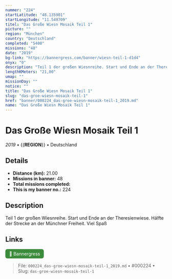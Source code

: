 ```yaml
---
nummer: "224"
startLatitude: "48.135901"
startLongitude: "11.549709"
titel: "Das Große Wiesn Mosaik Teil 1"
picture: ""
region: "München"
country: "Deutschland"
completed: "5400"
missions: "48"
date: "2019"
bg-link: "https://bannergress.com/banner/wiesn-teil-1-d1d4"
onyx: "0"
description: "Teil 1 der großen Wiesnreihe. Start und Ende an der Theresienwiese. Hälfte der Strecke an der Münchner Freiheit. Viel Spaß"
lengthKMeters: "21,00"
umap: ""
missionDay: ""
notice: ""
title: "Das Große Wiesn Mosaik Teil 1"
slug: "das-groe-wiesn-mosaik-teil-1"
href: "banner/000224_das-groe-wiesn-mosaik-teil-1_2019.md"
name: "Das Große Wiesn Mosaik Teil 1"
---
```

# Das Große Wiesn Mosaik Teil 1

*2019* • {{__REGION__}} • Deutschland





## Details
- **Distance (km):** 21.00
- **Missions in banner:** 48
- **Total missions completed:** 
- **This is my banner no.:** 224



## Description
Teil 1 der großen Wiesnreihe. Start und Ende an der Theresienwiese. Hälfte der Strecke an der Münchner Freiheit. Viel Spaß



## Links
<a href="https://bannergress.com/banner/wiesn-teil-1-d1d4" target="_blank" style="display:inline-block;margin-right:8px;padding:6px 12px;background:#3c8b3c;color:#fff;text-decoration:none;border-radius:6px;">🔗 Bannergress</a>



> File: `000224_das-groe-wiesn-mosaik-teil-1_2019.md` • #000224 • Slug: `das-groe-wiesn-mosaik-teil-1`
